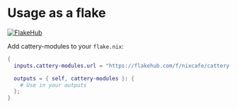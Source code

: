 # Usage as a flake

[![FlakeHub](https://img.shields.io/endpoint?url=https://flakehub.com/f/nixcafe/cattery-modules/badge)](https://flakehub.com/flake/nixcafe/cattery-modules)

Add cattery-modules to your `flake.nix`:

```nix
{
  inputs.cattery-modules.url = "https://flakehub.com/f/nixcafe/cattery-modules/*.tar.gz";

  outputs = { self, cattery-modules }: {
    # Use in your outputs
  };
}

```
